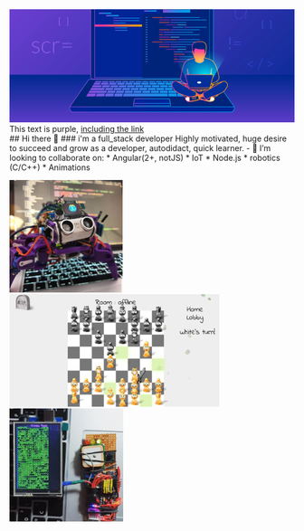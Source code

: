 
<img src="https://github.com/SkyWallkeRed/SkyWallkeRed/blob/master/developer-guide-blog-2.png" width="100%" height="200px">

<div class="text-purple">
  This text is purple, <a href="#" class="text-inherit">including the link</a>
</div>
## Hi there 👋
### i'm a full_stack developer Highly motivated, huge desire to succeed and grow as a developer, autodidact, quick learner. 
 - 👯 I’m looking to collaborate on:
* Angular(2+, notJS)
* IoT
* Node.js 
* robotics (C/C++)
* Animations

<p>
<img src="https://github.com/SkyWallkeRed/SkyWallkeRed/blob/master/Screen%20Shot%202020-08-24%20at%2011.15.32.png" width="200">
<img src="https://github.com/SkyWallkeRed/SkyWallkeRed/blob/master/Screen%20Shot%202020-08-24%20at%2011.20.45.png" width="371">
<img src="https://github.com/SkyWallkeRed/SkyWallkeRed/blob/master/Screen%20Shot%202020-08-24%20at%2011.44.19.png" width="201">
</p>



<!--
**SkyWallkeRed/SkyWallkeRed** is a ✨ _special_ ✨ repository because its `README.md` (this file) appears on your GitHub profile.

Here are some ideas to get you started:

- 🔭 I’m currently working on ...
- 🌱 I’m currently learning ...
- 👯 I’m looking to collaborate on ...
- 🤔 I’m looking for help with ...
- 💬 Ask me about ...
- 📫 How to reach me: ...
- 😄 Pronouns: ...
- ⚡ Fun fact: ...
-->
